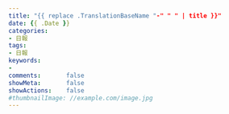 ```yaml
---
title: "{{ replace .TranslationBaseName "-" " " | title }}"
date: {{ .Date }}
categories:
- 日報
tags:
- 日報
keywords:
- 
comments:       false
showMeta:       false
showActions:    false
#thumbnailImage: //example.com/image.jpg
---
```


